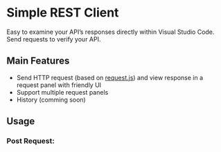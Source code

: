 # Simple REST Client
Easy to examine your API’s responses directly within Visual Studio Code. Send requests to verify your API.

## Main Features
- Send HTTP request (based on [request.js](https://github.com/request/request)) and view response in a request panel with friendly UI
- Support multiple request panels
- History (comming soon)


## Usage
[](https://raw.githubusercontent.com/HoangNguyen17193/vscode-simple-rest-client/master/design/screen-shots/get.gif)

### Post Request:
[](https://raw.githubusercontent.com/HoangNguyen17193/vscode-simple-rest-client/master/design/screen-shots/post.png)
